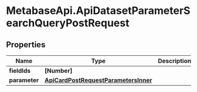 # MetabaseApi.ApiDatasetParameterSearchQueryPostRequest

## Properties

Name | Type | Description | Notes
------------ | ------------- | ------------- | -------------
**fieldIds** | **[Number]** |  | [optional] 
**parameter** | [**ApiCardPostRequestParametersInner**](ApiCardPostRequestParametersInner.md) |  | 


